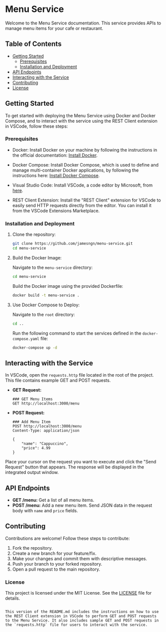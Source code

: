 # Menu Service

Welcome to the Menu Service documentation. This service provides APIs to manage menu items for your cafe or restaurant.

## Table of Contents

- [Getting Started](#getting-started)
  - [Prerequisites](#prerequisites)
  - [Installation and Deployment](#installation-and-deployment)
- [API Endpoints](#api-endpoints)
- [Interacting with the Service](#interacting-with-the-service)
- [Contributing](#contributing)
- [License](#license)

## Getting Started

To get started with deploying the Menu Service using Docker and Docker Compose, and to interact with the service using the REST Client extension in VSCode, follow these steps:

### Prerequisites

- Docker: Install Docker on your machine by following the instructions in the official documentation: [Install Docker](https://docs.docker.com/get-docker/).

- Docker Compose: Install Docker Compose, which is used to define and manage multi-container Docker applications, by following the instructions here: [Install Docker Compose](https://docs.docker.com/compose/install/).

- Visual Studio Code: Install VSCode, a code editor by Microsoft, from [here](https://code.visualstudio.com/).

- REST Client Extension: Install the "REST Client" extension for VSCode to easily send HTTP requests directly from the editor. You can install it from the VSCode Extensions Marketplace.

### Installation and Deployment

1. Clone the repository:

   ```bash
   git clone https://github.com/jamesngn/menu-service.git
   cd menu-service
   ```

2. Build the Docker Image:

   Navigate to the `menu-service` directory:

   ```bash
   cd menu-service
   ```

   Build the Docker image using the provided Dockerfile:

   ```bash
   docker build -t menu-service .
   ```

3. Use Docker Compose to Deploy:

   Navigate to the `root` directory:

   ```bash
   cd ..
   ```

   Run the following command to start the services defined in the `docker-compose.yaml` file:

   ```bash
   docker-compose up -d
   ```

## Interacting with the Service

   In VSCode, open the `requests.http` file located in the root of the project. This file contains example GET and POST requests.

   - **GET Request:**
     ```
     ### GET Menu Items
     GET http://localhost:3000/menu
     ```

   - **POST Request:**
     ```
     ### Add Menu Item
     POST http://localhost:3000/menu
     Content-Type: application/json

     {
         "name": "Cappuccino",
         "price": 4.99
     }
     ```

   Place your cursor on the request you want to execute and click the "Send Request" button that appears. The response will be displayed in the integrated output window.

## API Endpoints

- **GET /menu:** Get a list of all menu items.
- **POST /menu:** Add a new menu item. Send JSON data in the request body with `name` and `price` fields.

## Contributing

Contributions are welcome! Follow these steps to contribute:

1. Fork the repository.
2. Create a new branch for your feature/fix.
3. Make your changes and commit them with descriptive messages.
4. Push your branch to your forked repository.
5. Open a pull request to the main repository.

### License

This project is licensed under the MIT License. See the [LICENSE](./LICENSE) file for details.
```

This version of the README.md includes the instructions on how to use the REST Client extension in VSCode to perform GET and POST requests to the Menu Service. It also includes sample GET and POST requests in the `requests.http` file for users to interact with the service.
```
